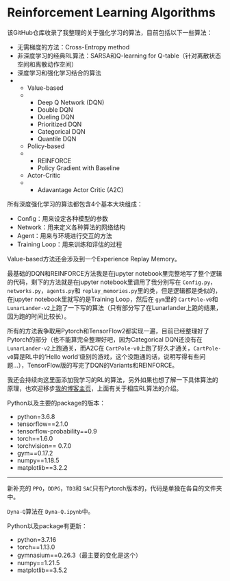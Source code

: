 # Reinforcement Learning Algorithms

该GitHub仓库收录了我整理的关于强化学习的算法，目前包括以下一些算法：

- 无需梯度的方法：Cross-Entropy method
- 非深度学习的经典RL算法：SARSA和Q-learning for Q-table（针对离散状态空间和离散动作空间）
- 深度学习和强化学习结合的算法
- - Value-based
  - - Deep Q Network (DQN)
    - Double DQN
    - Dueling DQN
    - Prioritized DQN
    - Categorical DQN
    - Quantile DQN
  - Policy-based
  - - REINFORCE
    - Policy Gradient with Baseline
  - Actor-Critic
  - - Adavantage Actor Critic (A2C)

所有深度强化学习的算法都包含4个基本大块组成：

- Config：用来设定各种模型的参数
- Network：用来定义各种算法的网络结构
- Agent：用来与环境进行交互的方法
- Training Loop：用来训练和评估的过程

Value-based方法还会涉及到一个Experience Replay Memory。

最基础的DQN和REINFORCE方法我是在jupyter notebook里完整地写了整个逻辑的代码，剩下的方法就是在jupyter notebook里调用了我分别写在 `Config.py`，`networks.py`，`agents.py`和 `replay_memories.py`里的类，但是逻辑都是类似的，在jupyter notebook里就写的是Training Loop，然后在 `gym`里的 `CartPole-v0`和 `LunarLander-v2`上跑了一下写的算法（只有部分写了在Lunarlander上跑的结果，因为跑的时间比较长）。

所有的方法我争取用Pytorch和TensorFlow2都实现一遍，目前已经整理好了Pytorch的部分（也不能算完全整理好吧，因为Categorical DQN还没有在 `LunarLander-v2`上跑通关，而A2C在 `CartPole-v0`上跑了好久才通关，`CartPole-v0`算是RL中的‘Hello world’级别的游戏，这个没跑通的话，说明写得有些问题...），TensorFlow版的写完了DQN的Variants和REINFORCE。

我还会持续向这里面添加我学习的RL的算法，另外如果也想了解一下具体算法的原理，也欢迎移步[我的博客主页](https://leyuanheart.github.io/Blogs/)，上面有关于相应RL算法的介绍。

Python以及主要的package的版本：

- python=3.6.8
- tensorflow==2.1.0
- tensorflow-probability==0.9
- torch==1.6.0
- torchvision== 0.7.0
- gym==0.17.2
- numpy==1.18.5
- matplotlib==3.2.2

---

新补充的 `PPO`，`DDPG`，`TD3`和 `SAC`只有Pytorch版本的，代码是单独在各自的文件夹中。

`Dyna-Q`算法在 `Dyna-Q.ipynb`中。

Python以及package有更新：

- python=3.7.16
- torch==1.13.0
- gymnasium==0.26.3（最主要的变化是这个）
- numpy==1.21.5
- matplotlib==3.5.2
